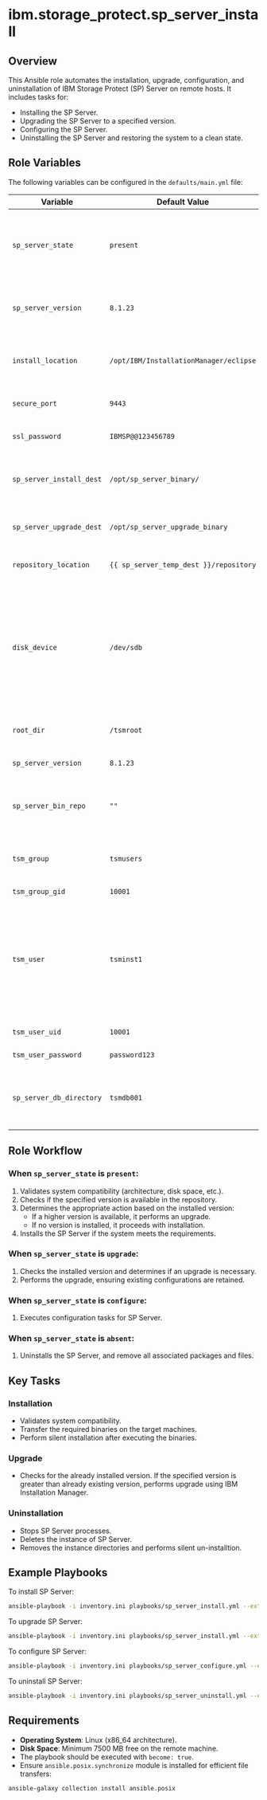 # ibm.storage_protect.sp_server_install

## Overview
This Ansible role automates the installation, upgrade, configuration, and uninstallation of IBM Storage Protect (SP) Server on remote hosts. It includes tasks for:
- Installing the SP Server.
- Upgrading the SP Server to a specified version.
- Configuring the SP Server.
- Uninstalling the SP Server and restoring the system to a clean state.

## Role Variables
The following variables can be configured in the `defaults/main.yml` file:

| Variable                     | Default Value                 | Description                                                                                                                           |
|------------------------------|-------------------------------|---------------------------------------------------------------------------------------------------------------------------------------|
| `sp_server_state`            | `present`                     | Desired state of the SP Server (`present`, `upgrade`, `configure`, `absent`).                                                         |
| `sp_server_version`          | `8.1.23`                      | Version of the SP Server to install or upgrade to.                                                                                    |
| `install_location`           | `/opt/IBM/InstallationManager/eclipse` | Location where the SP Server will be installed.                                                                                       |
| `secure_port`                | `9443`                        | Secure port for SP Server.                                                                                                            |
| `ssl_password`               | `IBMSP@@123456789`            | Password for SSL encryption.                                                                                                          |
| `sp_server_install_dest`     | `/opt/sp_server_binary/`      | Destination directory for SP Server installation files.                                                                               |
| `sp_server_upgrade_dest`     | `/opt/sp_server_upgrade_binary` | Destination directory for upgrade binaries.                                                                                           |
| `repository_location`        | `{{ sp_server_temp_dest }}/repository` | Repository path for installation.                                                                                                     |
| `disk_device`                | `/dev/sdb`                    | Disk Device which will be mounted to the root directory of Storage Protect Server, which will contain all the log and db directories. |
| `root_dir`                   | `/tsmroot`                    | Root directory for SP Server.                                                                                                         |
| `sp_server_version`                | `8.1.23`                       | Version of SP Server to be installed.                                                                                                 |
| `sp_server_bin_repo`                | `""`                | Directory on control node which contains the binaries.                                                                                |
| `tsm_group`                | `tsmusers`       | Group of the user who owns SP Server instance.                                                                                        |
| `tsm_group_gid`                | `10001`        | Group Id                                                                                                                              |
| `tsm_user`                | `tsminst1`        | Specifies the name of the user who will own the SP Server Instance and also this value corresponds to the name of instance.           |
| `tsm_user_uid`                | `10001`        | User Id for `tsm_user`.                                                                                                               |
| `tsm_user_password`                | `password123`        | Password for `tsm_user`.                                                                                                              |
| `sp_server_db_directory`                | `tsmdb001`        | Specifies the name of the database directory for SP Server.                                                                           |


## Role Workflow
### When `sp_server_state` is `present`:
1. Validates system compatibility (architecture, disk space, etc.).
2. Checks if the specified version is available in the repository.
3. Determines the appropriate action based on the installed version:
   - If a higher version is available, it performs an upgrade.
   - If no version is installed, it proceeds with installation.
4. Installs the SP Server if the system meets the requirements.

### When `sp_server_state` is `upgrade`:
1. Checks the installed version and determines if an upgrade is necessary.
2. Performs the upgrade, ensuring existing configurations are retained.

### When `sp_server_state` is `configure`:
1. Executes configuration tasks for SP Server.

### When `sp_server_state` is `absent`:
1. Uninstalls the SP Server, and remove all associated packages and files.

## Key Tasks
### Installation
- Validates system compatibility.
- Transfer the required binaries on the target machines.
- Perform silent installation after executing the binaries.

### Upgrade
- Checks for the already installed version. If the specified version is greater than already existing version, performs upgrade using IBM Installation Manager.

### Uninstallation
- Stops SP Server processes.
- Deletes the instance of SP Server.
- Removes the instance directories and performs silent un-installtion.

## Example Playbooks
To install SP Server:
```bash
ansible-playbook -i inventory.ini playbooks/sp_server_install.yml --extra-vars '{"target_hosts": "group1", "sp_server_db_directory":"/path/to/repo/on/controlNode", "sp_server_state": "present", "sp_server_version": "8.1.23"}'
```

To upgrade SP Server:
```bash
ansible-playbook -i inventory.ini playbooks/sp_server_install.yml --extra-vars '{"target_hosts": "group1", "sp_server_db_directory":"/path/to/repo/on/controlNode", "sp_server_state": "upgrade", "sp_server_version": "8.1.24"}'
```

To configure SP Server:
```bash
ansible-playbook -i inventory.ini playbooks/sp_server_configure.yml --extra-vars '{"target_hosts": "group1", "sp_server_state": "configure"}'
```

To uninstall SP Server:
```bash
ansible-playbook -i inventory.ini playbooks/sp_server_uninstall.yml --extra-vars '{"target_hosts": "group1", "sp_server_state": "absent"}'
```

## Requirements
- **Operating System**: Linux (x86_64 architecture).
- **Disk Space**: Minimum 7500 MB free on the remote machine.
- The playbook should be executed with `become: true`.
- Ensure `ansible.posix.synchronize` module is installed for efficient file transfers:
```bash
ansible-galaxy collection install ansible.posix
